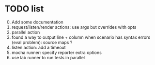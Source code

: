 # TODO list

0. Add some documentation
0. request/listen/render actions: use args but overrides with opts
0. parallel action
0. found a way to output line + column when scenario has syntax errors (eval problem): source maps ?
0. listen action: add a timeout
0. mocha runner: specify reporter extra options
0. use lab runner to run tests in parallel

